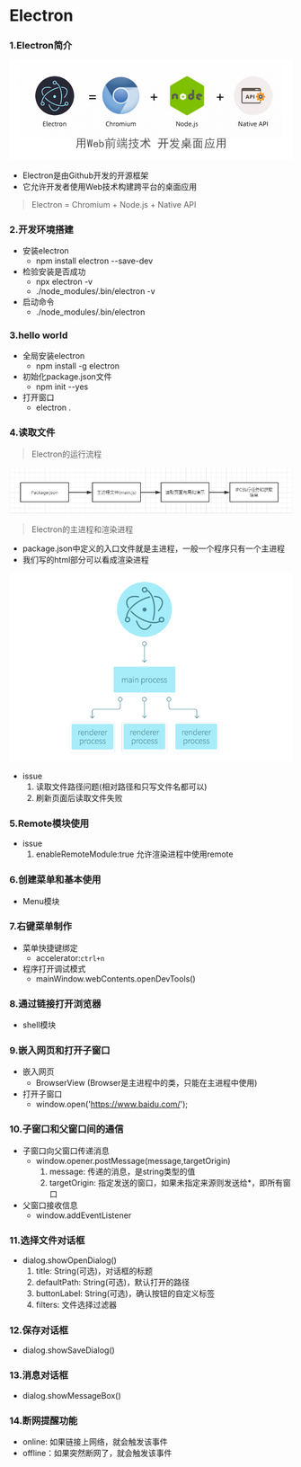 # Electron

### 1.Electron简介

![](https://github.com/tianshaojun/Electron/blob/master/md_img/01.jpg)

+ Electron是由Github开发的开源框架
+ 它允许开发者使用Web技术构建跨平台的桌面应用

> Electron = Chromium + Node.js + Native API

### 2.开发环境搭建

+ 安装electron  
   + npm install electron --save-dev
+ 检验安装是否成功  
   + npx electron -v
   + ./node_modules/.bin/electron -v
+ 启动命令
   + ./node_modules/.bin/electron

### 3.hello world

+ 全局安装electron
   + npm install -g electron
+ 初始化package.json文件  
   + npm init --yes
+ 打开窗口
   + electron .

### 4.读取文件

> Electron的运行流程

![](https://github.com/tianshaojun/Electron/blob/master/md_img/02.png)

> Electron的主进程和渲染进程

+ package.json中定义的入口文件就是主进程，一般一个程序只有一个主进程
+ 我们写的html部分可以看成渲染进程

![](https://github.com/tianshaojun/Electron/blob/master/md_img/03.png)

+ issue
  1. 读取文件路径问题(相对路径和只写文件名都可以)
  2. 刷新页面后读取文件失败

### 5.Remote模块使用

+ issue
  1. enableRemoteModule:true  允许渲染进程中使用remote

### 6.创建菜单和基本使用

+ Menu模块

### 7.右键菜单制作

+ 菜单快捷键绑定
  + accelerator:`ctrl+n`
+ 程序打开调试模式
  + mainWindow.webContents.openDevTools()

### 8.通过链接打开浏览器

+ shell模块

### 9.嵌入网页和打开子窗口

+ 嵌入网页
  + BrowserView (Browser是主进程中的类，只能在主进程中使用)
+ 打开子窗口
  + window.open('https://www.baidu.com/');

### 10.子窗口和父窗口间的通信
  
  + 子窗口向父窗口传递消息
     + window.opener.postMessage(message,targetOrigin)
        1. message: 传递的消息，是string类型的值
        2. targetOrigin: 指定发送的窗口，如果未指定来源则发送给*，即所有窗口
  + 父窗口接收信息
     + window.addEventListener

### 11.选择文件对话框
   
   + dialog.showOpenDialog()
      1. title: String(可选)，对话框的标题
      2. defaultPath: String(可选)，默认打开的路径
      3. buttonLabel: String(可选)，确认按钮的自定义标签
      4. filters: 文件选择过滤器

### 12.保存对话框
  
   + dialog.showSaveDialog()
   
### 13.消息对话框

   + dialog.showMessageBox()
   
### 14.断网提醒功能

   + online: 如果链接上网络，就会触发该事件
   + offline：如果突然断网了，就会触发该事件




 





  













   



